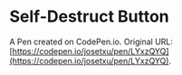 # Self-Destruct Button 

A Pen created on CodePen.io. Original URL: [https://codepen.io/josetxu/pen/LYxzQYQ](https://codepen.io/josetxu/pen/LYxzQYQ).

